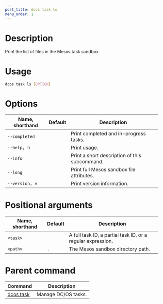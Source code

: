 ```yaml
---
post_title: dcos task ls
menu_order: 1
---
```


# Description
Print the list of files in the Mesos task sandbox.

# Usage

```bash
dcos task ls [OPTION]
```

# Options

| Name, shorthand | Default | Description |
|---------|-------------|-------------|
| `--completed`   |             | Print completed and in-progress tasks. |
| `--help, h`   |             |  Print usage. |
| `--info`   |             |  Print a short description of this subcommand. |
| `--long`   |             |  Print full Mesos sandbox file attributes. |
| `--version, v`   |             | Print version information. | 

# Positional arguments

| Name, shorthand | Default | Description |
|---------|-------------|-------------|
| `<task>`   |             |  A full task ID, a partial task ID, or a regular expression. |
| `<path>`   |     `.`      |  The Mesos sandbox directory path. |

# Parent command

| Command | Description |
|---------|-------------|
| [dcos task](/docs/1.9/usage/cli/command-reference/dcos-node/dcos-task/)   | Manage DC/OS tasks. |  